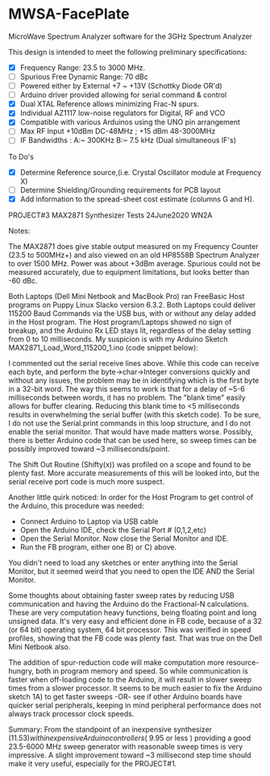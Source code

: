 # MWSA-FacePlate
MicroWave Spectrum Analyzer software for the 3GHz Spectrum Analyzer

This design is intended to meet the following preliminary specifications:

- [x] Frequency Range: 23.5 to 3000 MHz.
- [ ] Spurious Free Dynamic Range: 70 dBc
- [ ] Powered either by External +7 ~ +13V (Schottky Diode OR'd)
- [ ] Arduino driver provided allowing for serial command & control
- [x] Dual XTAL Reference allows minimizing Frac-N spurs.
- [x] Individual AZ1117 low-noise regulators for Digital, RF and VCO
- [x] Compatible with various Arduinos using the UNO pin arrangement
- [ ] Max RF Input +10dBm DC-48MHz ; +15 dBm 48-3000MHz
- [ ] IF Bandwidths : A:~ 300KHz B:~ 7.5 kHz (Dual simultaneous IF's)

To Do's
- [x] Determine Reference source,(i.e. Crystal Oscillator module at Frequency X)
- [ ] Determine Shielding/Grounding requirements for PCB layout
- [x] Add information to the spread-sheet cost estimate (columns G and H).

PROJECT#3 MAX2871 Synthesizer Tests 24June2020 WN2A

Notes:

   The MAX2871 does give stable output measured on my Frequency Counter (23.5 to 500MHz+) and also viewed on an old HP8558B Spectrum Analyzer to over 1500 MHz. Power was about +3dBm average. Spurious could not be measured accurately, due to equipment limitations, but looks better than -60 dBc.
      
   Both Laptops (Dell Mini Netbook and MacBook Pro) ran FreeBasic Host programs on Puppy Linux Slacko version 6.3.2. Both Laptops could deliver 115200 Baud Commands via the USB bus, with or without any delay added in the Host program. The Host program/Laptops showed no sign of breakup, and the Arduino Rx LED stays lit, regardless of the delay setting from 0 to 10 milliseconds. My suspicion is with my Arduino Sketch MAX2871_Load_Word_115200_1.ino (code snippet below):

   I commented out the serial receive lines above. While this code can receive each byte, and perform the byte->char->Integer conversions quickly and without any issues, the problem may be in identifying which is the first byte in a 32-bit word. The way this seems to work is that for a delay of ~5-6 milliseconds between words, it has no problem. The "blank time" easily allows for buffer clearing. Reducing this blank time to <5 milliseconds results in overwhelming the serial buffer (with this sketch code). To be sure, I do not use the Serial.print commands in this loop structure, and I do not enable the serial monitor. That would have made matters worse. Possibly, there is better Arduino code that can be used here, so sweep times can be possibly improved toward ~3 milliseconds/point.
   
   The Shift Out Routine (Shifty(x)) was profiled on a scope and found to be plenty fast. More accurate measurements of this will be looked into, but the serial receive port code is much more suspect.

   Another little quirk noticed: In order for the Host Program to get control of the Arduino, this procedure was needed:
   * Connect Arduino to Laptop via USB cable
   * Open the Arduino IDE, check the Serial Port # (0,1,2,etc)
   * Open the Serial Monitor. Now close the Serial Monitor and IDE.
   * Run the FB program, either one B) or C) above.
  
   You didn't need to load any sketches or enter anything into the Serial Monitor, but it seemed weird that you need to open the IDE AND the Serial Monitor.
			
   Some thoughts about obtaining faster sweep rates by reducing USB communication and having the Arduino do the Fractional-N calculations. These are very computation heavy functions, being floating point and long unsigned data. It's very easy and efficient done in FB code, because of a 32 (or 64 bit) operating system, 64 bit processor. This	was verified in speed profiles, showing that the FB code was plenty fast. That was true	on the Dell Mini Netbook also.

   The addition of spur-reduction code will make computation more resource-hungry, both in program memory and speed. So while communication is faster when off-loading code to the Arduino, it will result in slower sweep times from a slower processor. It seems to be much easier to fix the Arduino sketch  1A) to get faster sweeps -OR- see if other Arduino boards have quicker serial peripherals, keeping in mind peripheral performance does not always track processor clock speeds.
		
Summary: From the standpoint of an inexpensive synthesizer ($11.53) with inexpensive Arduino controllers (~$9.95 or less ) providing a good 23.5-6000 MHz sweep generator with reasonable sweep times is very impressive. A slight improvement toward ~3 millisecond step time should make it very useful, especially for the PROJECT#1.
